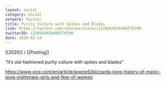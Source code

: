 ```yaml
---
layout: social
category: social
network: Twitter
title: Purity Culture with Spikes and Blades
link: https://twitter.com/steinea/status/1228564976408776706
twitterID: 1228564976408776706
date: 2020-02-14
---
```


[[2020]] / [[Posting]]

"It’s old-fashioned purity culture with spikes and blades"

<https://www.vice.com/en/article/wxeze5/blizzards-long-history-of-manic-pixie-nightmare-girls-and-fear-of-women>
